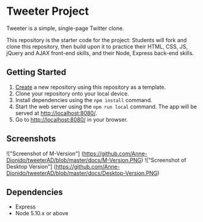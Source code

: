 # Tweeter Project

Tweeter is a simple, single-page Twitter clone.

This repository is the starter code for the project: Students will fork and clone this repository, then build upon it to practice their HTML, CSS, JS, jQuery and AJAX front-end skills, and their Node, Express back-end skills.

## Getting Started

1. [Create](https://docs.github.com/en/repositories/creating-and-managing-repositories/creating-a-repository-from-a-template) a new repository using this repository as a template.
2. Clone your repository onto your local device.
3. Install dependencies using the `npm install` command.
3. Start the web server using the `npm run local` command. The app will be served at <http://localhost:8080/>.
4. Go to <http://localhost:8080/> in your browser.

## Screenshots

!["Screenshot of M-Version"] (https://github.com/Anne-Dionido/tweeterAD/blob/master/docs/M-Version.PNG)
!["Screenshot of Desktop Version"] (https://github.com/Anne-Dionido/tweeterAD/blob/master/docs/Desktop-Version.PNG)

## Dependencies

- Express
- Node 5.10.x or above

